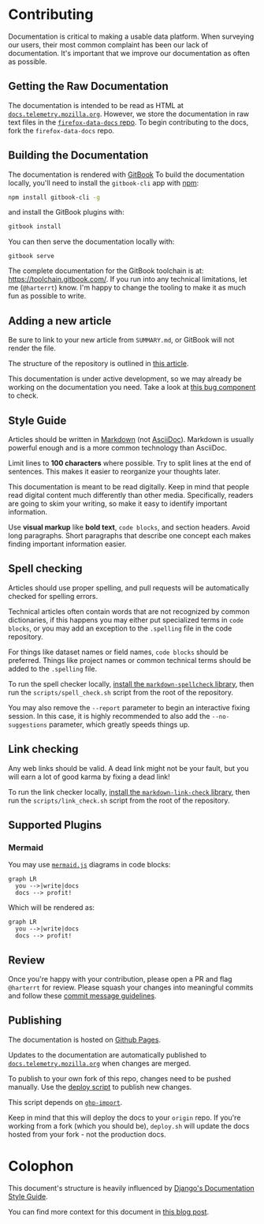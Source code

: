 # Contributing

Documentation is critical to making a usable data platform.
When surveying our users,
their most common complaint has been our lack of documentation.
It's important that we improve our documentation as often as possible.

## Getting the Raw Documentation

The documentation is intended to be read as HTML at
[`docs.telemetry.mozilla.org`][dtmo].
However, we store the documentation in raw text files in the
[`firefox-data-docs` repo](https://github.com/mozilla/firefox-data-docs).
To begin contributing to the docs, fork the `firefox-data-docs` repo.

## Building the Documentation

The documentation is rendered with [GitBook](https://www.gitbook.com/)
To build the documentation locally,
you'll need to install the `gitbook-cli` app with
[npm](https://www.npmjs.com/get-npm):

```bash
npm install gitbook-cli -g
```

and install the GitBook plugins with:

```bash
gitbook install
```

You can then serve the documentation locally with:

```
gitbook serve
```

The complete documentation for the GitBook toolchain is at: https://toolchain.gitbook.com/.
If you run into any technical limitations, let me (`@harterrt`) know.
I'm happy to change the tooling to make it as much fun as possible to write.

## Adding a new article

Be sure to link to your new article from `SUMMARY.md`, or GitBook will not render the file.

The structure of the repository is outlined in [this article](./structure.md).

This documentation is under active development,
so we may already be working on the documentation you need.
Take a look at
[this bug component](https://bugzilla.mozilla.org/buglist.cgi?product=Data%20Platform%20and%20Tools&component=Documentation%20and%20Knowledge%20Repo%20%28RTMO%29&resolution=---)
to check.

## Style Guide

Articles should be written in
[Markdown](https://daringfireball.net/projects/markdown/syntax)
(not [AsciiDoc](http://asciidoctor.org/docs/asciidoc-syntax-quick-reference/)).
Markdown is usually powerful enough and is a more common technology than AsciiDoc.

Limit lines to **100 characters** where possible.
Try to split lines at the end of sentences.
This makes it easier to reorganize your thoughts later.

This documentation is meant to be read digitally.
Keep in mind that people read digital content much differently than other media.
Specifically, readers are going to skim your writing,
so make it easy to identify important information.

Use **visual markup** like **bold text**, `code blocks`, and section headers.
Avoid long paragraphs.
Short paragraphs that describe one concept each makes finding important information easier.

## Spell checking

Articles should use proper spelling, and pull requests will be automatically checked for spelling
errors.

Technical articles often contain words that are not recognized by common dictionaries, if this
happens you may either put specialized terms in `code blocks`, or you may add an exception to
the `.spelling` file in the code repository.

For things like dataset names or field names, `code blocks` should be preferred. Things like
project names or common technical terms should be added to the `.spelling` file.

To run the spell checker locally,
[install the `markdown-spellcheck` library](https://www.npmjs.com/package/markdown-spellcheck),
then run the `scripts/spell_check.sh` script from the root of the repository.

You may also remove the `--report` parameter to begin an interactive fixing session. In this
case, it is highly recommended to also add the `--no-suggestions` parameter, which greatly
speeds things up.

## Link checking

Any web links should be valid. A dead link might not be your fault, but you will earn a lot
of good karma by fixing a dead link!

To run the link checker locally, [install the `markdown-link-check` library](https://github.com/tcort/markdown-link-check#installation), then run the `scripts/link_check.sh` script from the root of the repository.

## Supported Plugins

### Mermaid

You may use [`mermaid.js`](https://mermaidjs.github.io/) diagrams in code blocks:
```
graph LR
  you -->|write|docs
  docs --> profit!
```

Which will be rendered as:

```mermaid
graph LR
  you -->|write|docs
  docs --> profit!
```


## Review

Once you're happy with your contribution, please open a PR and flag `@harterrt` for review.
Please squash your changes  into meaningful commits  and follow these
[commit message guidelines](https://chris.beams.io/posts/git-commit/).

## Publishing

The documentation is hosted on [Github Pages](https://pages.github.com/).

Updates to the documentation are automatically published to
[`docs.telemetry.mozilla.org`][dtmo] when changes are merged.

To publish to your own fork of this repo, changes need to be pushed manually.
Use the [deploy script](https://github.com/mozilla/firefox-data-docs/blob/master/scripts/deploy.sh)
to publish new changes.

This script depends on
[`ghp-import`](https://github.com/davisp/ghp-import).

Keep in mind that this will deploy the docs to your `origin` repo.
If you're working from a fork (which you should be),
`deploy.sh` will update the docs hosted from your fork - not the production docs.

# Colophon

This document's structure is heavily influenced by
[Django's Documentation Style Guide](https://docs.djangoproject.com/en/1.11/internals/contributing/writing-documentation/).

You can find more context for this document in
[this blog post](http://blog.harterrt.com/lit-review.html).

[dtmo]: https://docs.telemetry.mozilla.org
